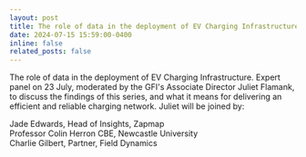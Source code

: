 ```yaml
---
layout: post
title: The role of data in the deployment of EV Charging Infrastructure
date: 2024-07-15 15:59:00-0400
inline: false
related_posts: false
---
```


The role of data in the deployment of EV Charging Infrastructure. Expert panel on 23 July, moderated by the GFI's Associate Director Juliet Flamank, to discuss the findings of this series, and what it means for delivering an efficient and reliable charging network. Juliet will be joined by: 

Jade Edwards, Head of Insights, Zapmap <br/>
Professor Colin Herron CBE, Newcastle University <br/>
Charlie Gilbert, Partner, Field Dynamics <br/>

